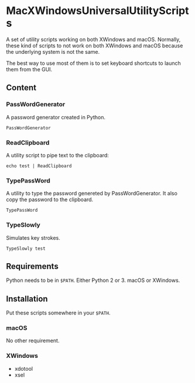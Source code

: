 # MacXWindowsUniversalUtilityScripts

A set of utility scripts working on both XWindows and macOS. Normally, these kind of scripts to not work on both XWindows and macOS because the underlying system is not the same.

The best way to use most of them is to set keyboard shortcuts to launch them from the GUI.

## Content

### PassWordGenerator

A password generator created in Python.

    PassWordGenerator

### ReadClipboard

A utility script to pipe text to the clipboard:

    echo test | ReadClipboard

### TypePassWord

A utility to type the password genereted by PassWordGenerator. It also copy the password to the clipboard.

    TypePassWord

### TypeSlowly

Simulates key strokes.

    TypeSlowly test

## Requirements

Python needs to be in `$PATH`. Either Python 2 or 3. macOS or XWindows.

## Installation

Put these scripts somewhere in your `$PATH`.

### macOS

No other requirement.

### XWindows

- xdotool
- xsel
